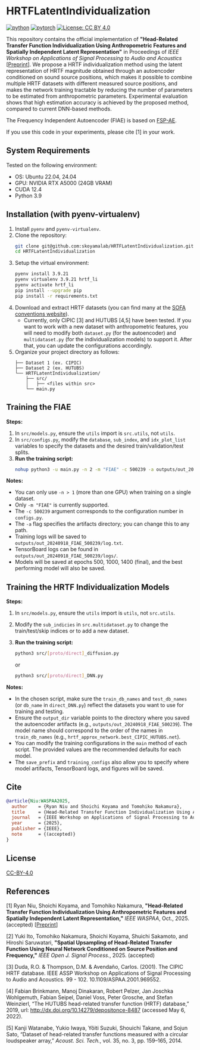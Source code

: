 # HRTFLatentIndividualization
[![python](https://img.shields.io/badge/-Python_3.9-blue?logo=python&logoColor=white)](https://www.python.org/downloads/release/python-3921/)
[![pytorch](https://img.shields.io/badge/PyTorch_2.6-ee4c2c?logo=pytorch&logoColor=white)](https://pytorch.org/get-started/locally/)
[![License: CC BY 4.0](https://img.shields.io/badge/License-CC_BY_4.0-lightgrey.svg)](https://creativecommons.org/licenses/by/4.0/)

This repository contains the official implementation of <strong>"Head-Related Transfer Function Individualization Using Anthropometric Features and Spatially Independent Latent Representation"</strong> in Proceedings of <em>IEEE Workshop on Applications of Signal Processing to Audio and Acoustics</em> [[Preprint](https://arxiv.org/abs/2508.16176)]. We propose a HRTF individualization method using the latent representation of HRTF magnitude obtained through an autoencoder conditioned on sound source positions, which makes it possible to combine multiple HRTF datasets with different measured source positions, and makes the network training tractable by reducing the number of parameters to be estimated from anthropometric parameters. Experimental evaluation shows that high estimation accuracy is achieved by the proposed method, compared to current DNN-based methods.

The Frequency Independent Autoencoder (FIAE) is based on [FSP-AE](https://github.com/ikets/FSP-AE).

If you use this code in your experiments, please cite [1] in your work.

## System Requirements
Tested on the following environment:
- OS: Ubuntu 22.04, 24.04
- GPU: NVIDIA RTX A5000 (24GB VRAM)
- CUDA 12.4
- Python 3.9

## Installation (with pyenv-virtualenv)
1. Install `pyenv` and `pyenv-virtualenv`.
2. Clone the repository:
     ```bash
     git clone git@github.com:skoyamalab/HRTFLatentIndividualization.git
     cd HRTFLatentIndividualization
     ```
3. Setup the virtual environment:
     ```bash
     pyenv install 3.9.21
     pyenv virtualenv 3.9.21 hrtf_li
     pyenv activate hrtf_li
     pip install --upgrade pip
     pip install -r requirements.txt
     ```
4. Download and extract HRTF datasets (you can find many at the [SOFA conventions website](https://www.sofaconventions.org/mediawiki/index.php/Files)).
     - Currently, only CIPIC [3] and HUTUBS [4,5] have been tested. If you want to work with a new dataset with anthropometric features, you will need to modify both `dataset.py` (for the autoencoder) and `multidataset.py` (for the individualization models) to support it. After that, you can update the configurations accordingly.
5. Organize your project directory as follows:
   ```
   ├── Dataset 1 (ex. CIPIC)
   ├── Dataset 2 (ex. HUTUBS)
   └── HRTFLatentIndividualization/
       ├── src/
       │   ├── <files within src>
       └── main.py
   ```

## Training the FIAE
**Steps:**
1.  In `src/models.py`, ensure the `utils` import is `src.utils`, not `utils`.
2.  In `src/configs.py`, modify the `database`, `sub_index`, and `idx_plot_list` variables to specify the datasets and the desired train/validation/test splits.
3.  **Run the training script:**
    ```bash
    nohup python3 -u main.py -n 2 -m "FIAE" -c 500239 -a outputs/out_20240918_FIAE_500239 > "outputs/out_20240918_FIAE_500239/log.txt" &
    ```
**Notes:**
- You can only use `-n > 1` (more than one GPU) when training on a single dataset.
- Only `-m "FIAE"` is currently supported.
- The `-c 500239` argument corresponds to the configuration number in `configs.py`.
- The `-a` flag specifies the artifacts directory; you can change this to any path.
- Training logs will be saved to `outputs/out_20240918_FIAE_500239/log.txt`.
- TensorBoard logs can be found in `outputs/out_20240918_FIAE_500239/logs/`.
- Models will be saved at epochs 500, 1000, 1400 (final), and the best performing model will also be saved.

## Training the HRTF Individualization Models
**Steps:**
1.  In `src/models.py`, ensure the `utils` import is `utils`, not `src.utils`.
2.  Modify the `sub_indicies` in `src.multidataset.py` to change the train/test/skip indices or to add a new dataset.
3.  **Run the training script:**
    ```bash
    python3 src/[proto/direct]_diffusion.py
    ```
    
    or
    
    ```bash
    python3 src/[proto/direct]_DNN.py
    ```
**Notes:**
- In the chosen script, make sure the `train_db_names` and `test_db_names` (or `db_name` in `direct_DNN.py`) reflect the datasets you want to use for training and testing.
- Ensure the `output_dir` variable points to the directory where you saved the autoencoder artifacts (e.g., `outputs/out_20240918_FIAE_500239`). The model name should correspond to the order of the names in `train_db_names` (e.g., `hrtf_approx_network.best_CIPIC_HUTUBS.net`).
- You can modify the training configurations in the `main` method of each script. The provided values are the recommended defaults for each model.
- The `save_prefix` and `training_configs` also allow you to specify where model artifacts, TensorBoard logs, and figures will be saved.

## Cite
```bibtex
@article{Niu:WASPAA2025,
  author    = {Ryan Niu and Shoichi Koyama and Tomohiko Nakamura},
  title     = {Head-Related Transfer Function Individualization Using Anthropometric Features and Spatially Independent Latent Representation},
  journal   = {IEEE Workshop on Applications of Signal Processing to Audio and Acoustics},
  year      = {2025},
  publisher = {IEEE},
  note      = {(accepted)}
}
```

## License
[CC-BY-4.0](https://github.com/ikets/FSP-AE/blob/main/LICENSE)

## References
[1] Ryan Niu, Shoichi Koyama, and Tomohiko Nakamura, <strong>"Head-Related Transfer Function Individualization Using Anthropometric Features and Spatially Independent Latent Representation,"</strong> <em>IEEE WASPAA</em>, Oct., 2025. (accepted) [[Preprint](https://arxiv.org/abs/2508.16176)] <br>
<!-- vol. XX, pp. xxxx-xxxx, 2025.  [[PDF]]()  -->

[2] Yuki Ito, Tomohiko Nakamura, Shoichi Koyama, Shuichi Sakamoto, and Hiroshi Saruwatari, <strong>"Spatial Upsampling of Head-Related Transfer Function Using Neural Network Conditioned on Source Position and Frequency,"</strong> <em>IEEE Open J. Signal Process.</em>, 2025.  (accepted) <br>

[3] Duda, R.O. & Thompson, D.M. & Avendaño, Carlos. (2001). The CIPIC HRTF database. IEEE ASSP Workshop on Applications of Signal Processing to Audio and Acoustics. 99 - 102. 10.1109/ASPAA.2001.969552. 

[4] Fabian Brinkmann, Manoj Dinakaran, Robert Pelzer, Jan Joschka Wohlgemuth, Fabian Seipel, Daniel Voss, Peter Grosche, and Stefan Weinzierl, “The HUTUBS head-related transfer function (HRTF) database,” 2019, url: http://dx.doi.org/10.14279/depositonce-8487 (accessed May 6, 2022).<br>

[5] Kanji Watanabe, Yukio Iwaya, Yôiti Suzuki, Shouichi Takane, and Sojun Sato, “Dataset of head-related transfer functions measured with a circular loudspeaker array,” <em>Acoust. Sci. Tech.</em>, vol. 35, no. 3, pp. 159–165, 2014.<br>

